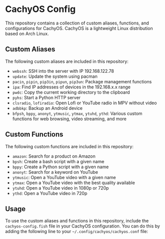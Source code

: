 # CachyOS Config

This repository contains a collection of custom aliases, functions, and configurations for CachyOS. CachyOS is a lightweight Linux distribution based on Arch Linux.

## Custom Aliases

The following custom aliases are included in this repository:

- `webssh`: SSH into the server with IP 192.168.122.78
- `update`: Update the system using pacman
- `pacin`, `pipin`, `pip3in`, `pipun`, `pip3un`: Package management functions
- `ipa`: Find IP addresses of devices in the 192.168.x.x range
- `pwdc`: Copy the current working directory to the clipboard
- `pyhs`: Start a Python HTTP server
- `clsradio`, `lofiradio`: Open Lofi or YouTube radio in MPV without video
- `adbbkp`: Backup an Android device
- `bfpsh`, `bppy`, `anonyt`, `ytmusic`, `ytmax`, `ytuhd`, `ythd`: Various custom functions for web browsing, video streaming, and more

## Custom Functions

The following custom functions are included in this repository:

- `amazon`: Search for a product on Amazon
- `bpsh`: Create a bash script with a given name
- `bppy`: Create a Python script with a given name
- `anonyt`: Search for a keyword on YouTube
- `ytmusic`: Open a YouTube video with a given name
- `ytmax`: Open a YouTube video with the best quality available
- `ytuhd`: Open a YouTube video in 1080p or 720p
- `ythd`: Open a YouTube video in 720p

## Usage

To use the custom aliases and functions in this repository, include the `cachyos-config.fish` file in your CachyOS configuration. You can do this by adding the following line to your `~/.config/cachyos/cachyos.conf` file:

